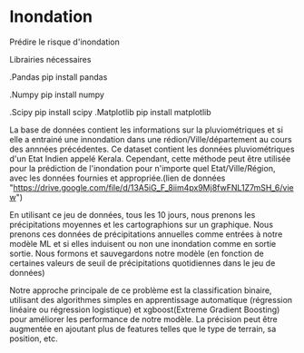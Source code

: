 # Inondation
Prédire le risque d'inondation

Librairies nécessaires

.Pandas
 pip install pandas

.Numpy
 pip install numpy

.Scipy
 pip install scipy
.Matplotlib
 pip install matplotlib

La base de données contient les informations sur la pluviométriques et si elle a entrainé une innondation dans une rédion/Ville/département
au cours des annnées précédentes. Ce dataset contient les données pluviométriques d'un Etat Indien appelé Kerala.
Cependant, cette méthode peut être utilisée pour la prédiction de l'inondation pour n'importe quel Etat/Ville/Région, avec les données fournies et
appropriée.(lien de données "https://drive.google.com/file/d/13A5iG_F_8iim4px9Mj8fwFNL1Z7mSH_6/view")

En utilisant ce jeu de données, tous les 10 jours, nous prenons les précipitations moyennes et les cartographions sur un graphique. Nous prenons ces données de précipitations 
annuelles comme entrées à notre modèle ML et si elles induisent ou non une inondation comme en sortie sortie. 
Nous formons et sauvegardons notre modèle (en fonction de certaines valeurs de seuil de précipitations quotidiennes dans le jeu de données)

Notre approche principale de ce problème est la classification binaire, utilisant des algorithmes simples en apprentissage automatique (régression linéaire ou régression logistique) et xgboost(Extreme Gradient Boosting) pour améliorer les performance 
de notre modèle. La précision peut être augmentée en ajoutant plus de features telles que le type de terrain, sa position, etc.
